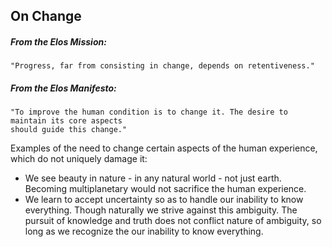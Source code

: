 On Change
---------

##### From the Elos Mission:
    "Progress, far from consisting in change, depends on retentiveness."

##### From the Elos Manifesto:
    "To improve the human condition is to change it. The desire to maintain its core aspects 
    should guide this change."

Examples of the need to change certain aspects of the human experience, which do not uniquely damage it:

 - We see beauty in nature - in any natural world - not just earth. Becoming multiplanetary would not sacrifice the human experience.
 - We learn to accept uncertainty so as to handle our inability to know everything. Though naturally we strive against this ambiguity. The pursuit of knowledge and truth does not conflict nature of ambiguity, so long as we recognize the our inability to know everything.
